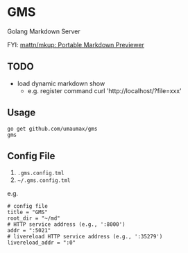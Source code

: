# GMS

Golang Markdown Server

FYI: [mattn/mkup: Portable Markdown Previewer]( https://github.com/mattn/mkup )

## TODO
* load dynamic markdown show
  * e.g. register command curl 'http://localhost/?file=xxx'

## Usage
```
go get github.com/umaumax/gms
gms
```

## Config File
1. `.gms.config.tml`
1. `~/.gms.config.tml`

e.g.
```
# config file
title = "GMS"
root_dir = "~/md"
# HTTP service address (e.g., ':8000')
addr = ":5021"
# livereload HTTP service address (e.g., ':35279')
livereload_addr = ":0"
```
